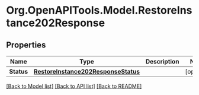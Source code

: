 # Org.OpenAPITools.Model.RestoreInstance202Response

## Properties

Name | Type | Description | Notes
------------ | ------------- | ------------- | -------------
**Status** | [**RestoreInstance202ResponseStatus**](RestoreInstance202ResponseStatus.md) |  | [optional] 

[[Back to Model list]](../README.md#documentation-for-models) [[Back to API list]](../README.md#documentation-for-api-endpoints) [[Back to README]](../README.md)

